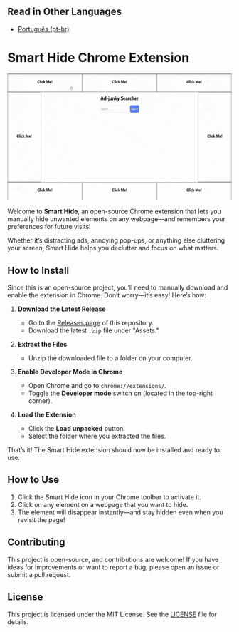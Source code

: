 ## Read in Other Languages  
- [Português (pt-br)](README_PT-BR.md) 

# Smart Hide Chrome Extension  

![Demo of Smart Hide Extension](docs/smart-hide-demo.gif)

Welcome to **Smart Hide**, an open-source Chrome extension that lets you manually hide unwanted elements on any webpage—and remembers your preferences for future visits!  

Whether it’s distracting ads, annoying pop-ups, or anything else cluttering your screen, Smart Hide helps you declutter and focus on what matters.  

## How to Install  

Since this is an open-source project, you’ll need to manually download and enable the extension in Chrome. Don’t worry—it’s easy! Here’s how:  

1. **Download the Latest Release**  
   - Go to the [Releases page](https://github.com/eliasfeijo/smart-hide-chrome-ext/releases) of this repository.  
   - Download the latest `.zip` file under "Assets."  

2. **Extract the Files**  
   - Unzip the downloaded file to a folder on your computer.  

3. **Enable Developer Mode in Chrome**  
   - Open Chrome and go to `chrome://extensions/`.  
   - Toggle the **Developer mode** switch on (located in the top-right corner).  

4. **Load the Extension**  
   - Click the **Load unpacked** button.  
   - Select the folder where you extracted the files.  

That’s it! The Smart Hide extension should now be installed and ready to use.  

## How to Use  

1. Click the Smart Hide icon in your Chrome toolbar to activate it.  
2. Click on any element on a webpage that you want to hide.  
3. The element will disappear instantly—and stay hidden even when you revisit the page!  

## Contributing  

This project is open-source, and contributions are welcome! If you have ideas for improvements or want to report a bug, please open an issue or submit a pull request.  

## License  

This project is licensed under the MIT License. See the [LICENSE](LICENSE) file for details.
